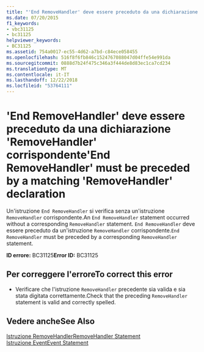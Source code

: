 ```yaml
---
title: "'End RemoveHandler' deve essere preceduto da una dichiarazione 'RemoveHandler' corrispondente"
ms.date: 07/20/2015
f1_keywords:
- vbc31125
- bc31125
helpviewer_keywords:
- BC31125
ms.assetid: 754a0017-ec55-4d62-a7bd-c84ece058455
ms.openlocfilehash: 516f8f6fb846c1524767088047d04ffe54e991da
ms.sourcegitcommit: 0888d7b24f475c346a3f444de8d83ec1ca7cd234
ms.translationtype: MT
ms.contentlocale: it-IT
ms.lasthandoff: 12/22/2018
ms.locfileid: "53764111"
---
```

# <a name="end-removehandler-must-be-preceded-by-a-matching-removehandler-declaration"></a><span data-ttu-id="bc4b5-102">'End RemoveHandler' deve essere preceduto da una dichiarazione 'RemoveHandler' corrispondente</span><span class="sxs-lookup"><span data-stu-id="bc4b5-102">'End RemoveHandler' must be preceded by a matching 'RemoveHandler' declaration</span></span>
<span data-ttu-id="bc4b5-103">Un'istruzione `End RemoveHandler` si verifica senza un'istruzione `RemoveHandler` corrispondente.</span><span class="sxs-lookup"><span data-stu-id="bc4b5-103">An `End RemoveHandler` statement occurred without a corresponding `RemoveHandler` statement.</span></span> <span data-ttu-id="bc4b5-104">`End RemoveHandler` deve essere preceduto da un'istruzione `RemoveHandler` corrispondente.</span><span class="sxs-lookup"><span data-stu-id="bc4b5-104">`End RemoveHandler` must be preceded by a corresponding `RemoveHandler` statement.</span></span>  
  
 <span data-ttu-id="bc4b5-105">**ID errore:** BC31125</span><span class="sxs-lookup"><span data-stu-id="bc4b5-105">**Error ID:** BC31125</span></span>  
  
## <a name="to-correct-this-error"></a><span data-ttu-id="bc4b5-106">Per correggere l'errore</span><span class="sxs-lookup"><span data-stu-id="bc4b5-106">To correct this error</span></span>  
  
-   <span data-ttu-id="bc4b5-107">Verificare che l'istruzione `RemoveHandler` precedente sia valida e sia stata digitata correttamente.</span><span class="sxs-lookup"><span data-stu-id="bc4b5-107">Check that the preceding `RemoveHandler` statement is valid and correctly spelled.</span></span>  
  
## <a name="see-also"></a><span data-ttu-id="bc4b5-108">Vedere anche</span><span class="sxs-lookup"><span data-stu-id="bc4b5-108">See Also</span></span>  
 [<span data-ttu-id="bc4b5-109">Istruzione RemoveHandler</span><span class="sxs-lookup"><span data-stu-id="bc4b5-109">RemoveHandler Statement</span></span>](../../visual-basic/language-reference/statements/removehandler-statement.md)  
 [<span data-ttu-id="bc4b5-110">Istruzione Event</span><span class="sxs-lookup"><span data-stu-id="bc4b5-110">Event Statement</span></span>](../../visual-basic/language-reference/statements/event-statement.md)
